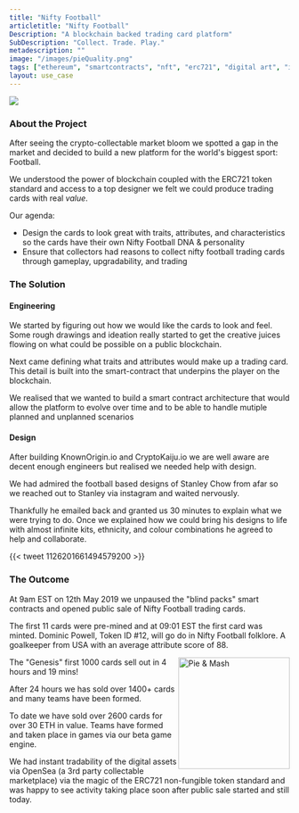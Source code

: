 ```yaml
---
title: "Nifty Football"
articletitle: "Nifty Football"
Description: "A blockchain backed trading card platform"
SubDescription: "Collect. Trade. Play."
metadescription: ""
image: "/images/pieQuality.png"
tags: ["ethereum", "smartcontracts", "nft", "erc721", "digital art", "ipfs", "UX"]
layout: use_case
---
```


![](/images/banner-build-a-team.png)

### About the Project

After seeing the crypto-collectable market bloom we spotted a gap in the market and decided to build a new platform for the world's biggest sport: Football.

We understood the power of blockchain coupled with the ERC721 token standard and access to a top designer we felt we could produce trading cards with real _value_. 

Our agenda:

 * Design the cards to look great with traits, attributes, and characteristics so the cards have their own Nifty Football DNA & personality
 * Ensure that collectors had reasons to collect nifty football trading cards through gameplay, upgradability, and trading 


### The Solution

#### Engineering

We started by figuring out how we would like the cards to look and feel. Some rough drawings and ideation really started to get the creative juices flowing on what could be possible on a public blockchain.

Next came defining what traits and attributes would make up a trading card. This detail is built into the smart-contract that underpins the player on the blockchain.

We realised that we wanted to build a smart contract architecture that would allow the platform to evolve over time and to be able to handle mutiple planned and unplanned scenarios

#### Design

After building KnownOrigin.io and CryptoKaiju.io we are well aware are decent enough engineers but realised we needed help with design.

We had admired the football based designs of Stanley Chow from afar so  we reached out to Stanley via instagram and waited nervously.
                                                                       
Thankfully he emailed back and granted us 30 minutes to explain what we were trying to do. Once we explained how we could bring his designs to life with almost infinite kits, ethnicity, and colour combinations he agreed to help and collaborate.

{{< tweet 1126201661494579200 >}}

### The Outcome

At 9am EST on 12th May 2019 we unpaused the "blind packs" smart contracts and opened public sale of Nifty Football trading cards.

The first 11 cards were pre-mined and at 09:01 EST the first card was minted. Dominic Powell, Token ID #12, will go do in Nifty Football folklore. A goalkeeper from USA with an average attribute score of 88.

<img src="/images/pieQuality.png" align="right" alt="Pie & Mash" style="width:200px;"/>

The "Genesis" first 1000 cards sell out in 4 hours and 19 mins!

After 24 hours we has sold over 1400+ cards and many teams have been formed.

To date we have sold over 2600 cards for over 30 ETH in value. Teams have formed and taken place in games via our beta game engine.

We had instant tradability of the digital assets via OpenSea (a 3rd party collectable marketplace) via the magic of the ERC721 non-fungible token standard and was happy to see activity taking place soon after public sale started and still today.






